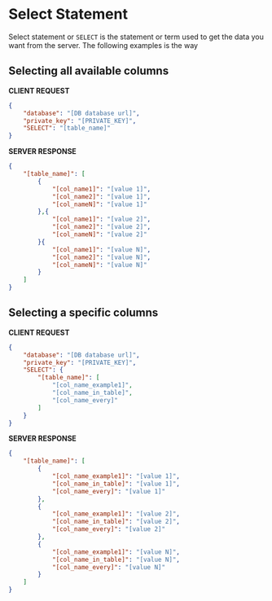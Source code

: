 # Select Statement
Select statement or `SELECT` is the statement or term used to get the data you want from the server. The following examples is the way

## Selecting all available columns
**CLIENT REQUEST**
```json
{
    "database": "[DB database url]",
    "private_key": "[PRIVATE_KEY]",
    "SELECT": "[table_name]"
}
```

**SERVER RESPONSE**
```json
{
    "[table_name]": [
        {
            "[col_name1]": "[value 1]",
            "[col_name2]": "[value 1]",
            "[col_nameN]": "[value 1]"
        },{
            "[col_name1]": "[value 2]",
            "[col_name2]": "[value 2]",
            "[col_nameN]": "[value 2]"
        }{
            "[col_name1]": "[value N]",
            "[col_name2]": "[value N]",
            "[col_nameN]": "[value N]"
        }
    ]
}
```

## Selecting a specific columns
**CLIENT REQUEST**
```json
{
    "database": "[DB database url]",
    "private_key": "[PRIVATE_KEY]",
    "SELECT": {
        "[table_name]": [
            "[col_name_example1]",
            "[col_name_in_table]",
            "[col_name_every]"
        ]
    }
}
```

**SERVER RESPONSE**
```json
{
    "[table_name]": [
        {
            "[col_name_example1]": "[value 1]",
            "[col_name_in_table]": "[value 1]",
            "[col_name_every]": "[value 1]"
        },
        {
            "[col_name_example1]": "[value 2]",
            "[col_name_in_table]": "[value 2]",
            "[col_name_every]": "[value 2]"
        },
        {
            "[col_name_example1]": "[value N]",
            "[col_name_in_table]": "[value N]",
            "[col_name_every]": "[value N]"
        }
    ]
}
```